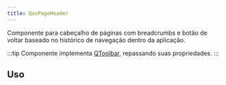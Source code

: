 ```yaml
---
title: QasPageHeader
---
```


Componente para cabeçalho de páginas com breadcrumbs e botão de voltar baseado no histórico de navegação dentro da aplicação.

<doc-api file="page-header/QasPageHeader" name="QasPageHeader" />

:::tip
Componente implementa [QToolbar](https://quasar.dev/vue-components/toolbar#introduction), repassando suas propriedades.
:::

## Uso

<doc-example file="QasPageHeader/Basic" title="Básico" />
